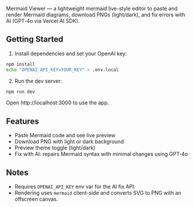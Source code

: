 Mermaid Viewer — a lightweight mermaid.live-style editor to paste and render Mermaid diagrams, download PNGs (light/dark), and fix errors with AI (GPT‑4o via Vercel AI SDK).

## Getting Started

1) Install dependencies and set your OpenAI key:

```bash
npm install
echo "OPENAI_API_KEY=YOUR_KEY" > .env.local
```

2) Run the dev server:

```bash
npm run dev
```

Open http://localhost:3000 to use the app.

## Features
- Paste Mermaid code and see live preview
- Download PNG with light or dark background
- Preview theme toggle (light/dark)
- Fix with AI: repairs Mermaid syntax with minimal changes using GPT‑4o

## Notes
- Requires `OPENAI_API_KEY` env var for the AI fix API.
- Rendering uses `mermaid` client-side and converts SVG to PNG with an offscreen canvas.
